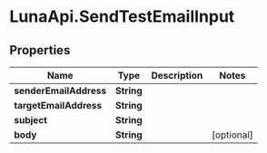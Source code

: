 # LunaApi.SendTestEmailInput

## Properties

Name | Type | Description | Notes
------------ | ------------- | ------------- | -------------
**senderEmailAddress** | **String** |  | 
**targetEmailAddress** | **String** |  | 
**subject** | **String** |  | 
**body** | **String** |  | [optional] 


